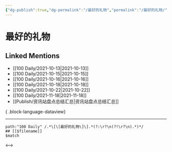 ```yaml
---
{"dg-publish":true,"dg-permalink":"/最好的礼物","permalink":"/最好的礼物/","created":"2022-12-23T11:20:44.000+08:00","updated":"2023-04-10T15:46:19.000+08:00"}
---
```


# 最好的礼物

## Linked Mentions
- [[100 Daily/2021-10-13\|2021-10-13]]
- [[100 Daily/2021-10-15\|2021-10-15]]
- [[100 Daily/2021-10-16\|2021-10-16]]
- [[100 Daily/2021-10-18\|2021-10-18]]
- [[100 Daily/2021-10-22\|2021-10-22]]
- [[100 Daily/2021-11-18\|2021-11-18]]
- [[Publish/资讯站盘点总结汇总\|资讯站盘点总结汇总]]

{ .block-language-dataview}

---

```expander
path:"100 Daily" /.*\[\[最好的礼物\]\].*(?:\r?\n(?!\r?\n).*)*/
## [[$filename]]
$match
```

<-->
